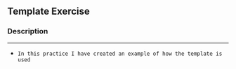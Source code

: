 <!-- HEADINGS -->

## Template Exercise

### Description
---
- `In this practice I have created an example of how the template is used`